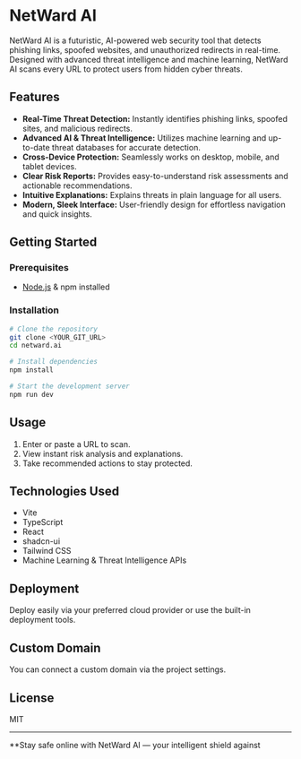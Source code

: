 # NetWard AI

NetWard AI is a futuristic, AI-powered web security tool that detects phishing links, spoofed websites, and unauthorized redirects in real-time. Designed with advanced threat intelligence and machine learning, NetWard AI scans every URL to protect users from hidden cyber threats.

## Features

- **Real-Time Threat Detection:** Instantly identifies phishing links, spoofed sites, and malicious redirects.
- **Advanced AI & Threat Intelligence:** Utilizes machine learning and up-to-date threat databases for accurate detection.
- **Cross-Device Protection:** Seamlessly works on desktop, mobile, and tablet devices.
- **Clear Risk Reports:** Provides easy-to-understand risk assessments and actionable recommendations.
- **Intuitive Explanations:** Explains threats in plain language for all users.
- **Modern, Sleek Interface:** User-friendly design for effortless navigation and quick insights.

## Getting Started

### Prerequisites

- [Node.js](https://nodejs.org/) & npm installed

### Installation

```sh
# Clone the repository
git clone <YOUR_GIT_URL>
cd netward.ai

# Install dependencies
npm install

# Start the development server
npm run dev
```

## Usage

1. Enter or paste a URL to scan.
2. View instant risk analysis and explanations.
3. Take recommended actions to stay protected.

## Technologies Used

- Vite
- TypeScript
- React
- shadcn-ui
- Tailwind CSS
- Machine Learning & Threat Intelligence APIs

## Deployment

Deploy easily via your preferred cloud provider or use the built-in deployment tools.

## Custom Domain

You can connect a custom domain via the project settings.

## License

MIT

---

**Stay safe online with NetWard AI — your intelligent shield against